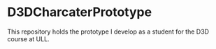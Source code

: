 # D3DCharcaterPrototype
This repository holds the prototype I develop as a student for the D3D course at ULL.
